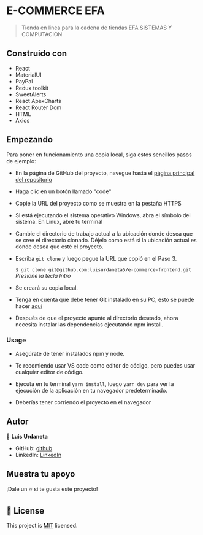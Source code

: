 # E-COMMERCE EFA

> Tienda en linea para la cadena de tiendas EFA SISTEMAS Y COMPUTACIÓN

## Construido con

-   React
-   MaterialUI
-   PayPal
-   Redux toolkit
-   SweetAlerts
-   React ApexCharts
-   React Router Dom
-   HTML
-   Axios

<!-- ## Image Preview
![Screenshot Main Page](./src/assets/images/capture.png)

## :star: [Live Demo](https://stellar-palmier-168a1c.netlify.app) :star: -->

## Empezando

Para poner en funcionamiento una copia local, siga estos sencillos pasos de ejemplo:

-   En la página de GitHub del proyecto, navegue hasta el [página principal del repositorio](https://github.com/luisurdaneta5/e-commerce-frontend)

-   Haga clic en un botón llamado "code"

-   Copie la URL del proyecto como se muestra en la pestaña HTTPS

-   Si está ejecutando el sistema operativo Windows, abra el símbolo del sistema. En Linux, abre tu terminal

-   Cambie el directorio de trabajo actual a la ubicación donde desea que se cree el directorio clonado.
    Déjelo como está si la ubicación actual es donde desea que esté el proyecto.

-   Escriba `git clone` y luego pegue la URL que copió en el Paso 3.<br>

    `$ git clone git@github.com:luisurdaneta5/e-commerce-frontend.git` <em>Presione la tecla Intro</em><br>

-   Se creará su copia local.

-   Tenga en cuenta que debe tener Git instalado en su PC, esto se puede hacer [aquí](https://gist.github.com/derhuerst/1b15ff4652a867391f03)

-   Después de que el proyecto apunte al directorio deseado, ahora necesita instalar las dependencias ejecutando npm install.

### Usage

-   Asegúrate de tener instalados npm y node.

-   Te recomiendo usar VS code como editor de código, pero puedes usar cualquier editor de código.

-   Ejecuta en tu terminal `yarn install`, luego `yarn dev` para ver la ejecución de la aplicación en tu navegador predeterminado.

-   Deberías tener corriendo el proyecto en el navegador

## Autor

👤 **Luis Urdaneta**

-   GitHub: [github](https://github.com/luisurdaneta5)
-   LinkedIn: [LinkedIn](https://www.linkedin.com/in/luisurdaneta5/)

## Muestra tu apoyo

¡Dale un ⭐️ si te gusta este proyecto!

## 📝 License

This project is [MIT](lic.url) licensed.
